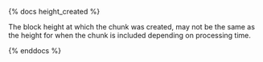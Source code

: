 {% docs height_created %}

The block height at which the chunk was created, may not be the same as the height for when the chunk is included depending on processing time.

{% enddocs %}